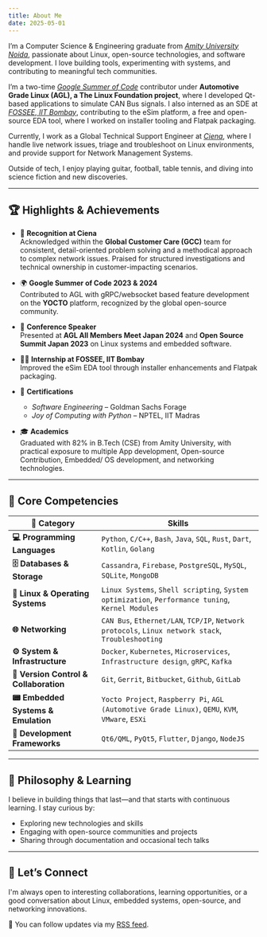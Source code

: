 ```yaml
---
title: About Me
date: 2025-05-01
---
```


I’m a Computer Science & Engineering graduate from _[Amity University Noida](https://www.amity.edu)_, passionate about Linux, open-source technologies, and software development. I love building tools, experimenting with systems, and contributing to meaningful tech communities.

I’m a two-time _[Google Summer of Code](https://summerofcode.withgoogle.com)_ contributor under __Automotive Grade Linux (AGL), a The Linux Foundation project__, where I developed Qt-based applications to simulate CAN Bus signals. I also interned as an SDE at _[FOSSEE, IIT Bombay](https://fossee.in)_, contributing to the eSim platform, a free and open-source EDA tool, where I worked on installer tooling and Flatpak packaging.

Currently, I work as a Global Technical Support Engineer at _[Ciena](https://www.ciena.com)_, where I handle live network issues, triage and troubleshoot on Linux environments, and provide support for Network Management Systems.

Outside of tech, I enjoy playing guitar, football, table tennis, and diving into science fiction and new discoveries.


---

## 🏆 Highlights & Achievements
- 🏅 **Recognition at Ciena**  
  Acknowledged within the **Global Customer Care (GCC)** team for consistent, detail-oriented problem solving and a methodical approach to complex network issues. Praised for structured investigations and technical ownership in customer-impacting scenarios.

- 🌍 **Google Summer of Code 2023 & 2024**  
  Contributed to AGL with gRPC/websocket based feature development on the __YOCTO__ platform, recognized by the global open-source community.

- 🎤 **Conference Speaker**  
  Presented at **AGL All Members Meet Japan 2024** and **Open Source Summit Japan 2023** on Linux systems and embedded software.

- 🧑‍💻 **Internship at FOSSEE, IIT Bombay**  
  Improved the eSim EDA tool through installer enhancements and Flatpak packaging.

- 📜 **Certifications**  
  - *Software Engineering* – Goldman Sachs Forage  
  - *Joy of Computing with Python* – NPTEL, IIT Madras

- 🎓 **Academics**  
  Graduated with 82% in B.Tech (CSE) from Amity University, with practical exposure to multiple App development, Open-source Contribution, Embedded/ OS development, and networking technologies.

---

## 🧠 Core Competencies  

| **🔖 Category**                        | **Skills**                                                                                         |
| -------------------------------------- | --------------------------------------------------------------------------------------------------- |
| **💻 Programming Languages**           | `Python`, `C/C++`, `Bash`, `Java`, `SQL`, `Rust`, `Dart`, `Kotlin`, `Golang`                       |
| **🗄️ Databases & Storage**            | `Cassandra`, `Firebase`, `PostgreSQL`, `MySQL`, `SQLite`, `MongoDB`                                 |
| **🐧 Linux & Operating Systems**       | `Linux Systems`, `Shell scripting`, `System optimization`, `Performance tuning`, `Kernel Modules`  |
| **🌐 Networking**                      | `CAN Bus`, `Ethernet/LAN`, `TCP/IP`, `Network protocols`, `Linux network stack`, `Troubleshooting` |
| **⚙️ System & Infrastructure**         | `Docker`, `Kubernetes`, `Microservices`, `Infrastructure design`, `gRPC`, `Kafka`                  |
| **🔁 Version Control & Collaboration** | `Git`, `Gerrit`, `Bitbucket`, `Github`, `GitLab`                                                                                     |
| **📟 Embedded Systems & Emulation**                | `Yocto Project`, `Raspberry Pi`, `AGL (Automotive Grade Linux)`, `QEMU`, `KVM`, `VMware`, `ESXi`                                    |
| **🧱 Development Frameworks**          | `Qt6/QML`, `PyQt5`, `Flutter`, `Django`, `NodeJS`                                                  |

---

## 🧭 Philosophy & Learning

I believe in building things that last—and that starts with continuous learning. I stay curious by:

- Exploring new technologies and skills  
- Engaging with open-source communities and projects 
- Sharing through documentation and occasional tech talks

---

## 🤝 Let’s Connect

I'm always open to interesting collaborations, learning opportunities, or a good conversation about Linux, embedded systems, open-source, and networking innovations.

📡 You can follow updates via my [RSS feed](/articles/index.xml).